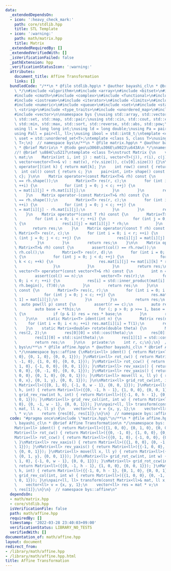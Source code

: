 ```yaml
---
data:
  _extendedDependsOn:
  - icon: ':heavy_check_mark:'
    path: core/stdlib.hpp
    title: STL Template
  - icon: ':warning:'
    path: math/matrix.hpp
    title: Matrix
  _extendedRequiredBy: []
  _extendedVerifiedWith: []
  _isVerificationFailed: false
  _pathExtension: hpp
  _verificationStatusIcon: ':warning:'
  attributes:
    document_title: Affine Transformation
    links: []
  bundledCode: "/**\n * @file stdlib.hpp\n * @author bayashi_cl\n * @brief STL Template\n\
    \ */\n#include <algorithm>\n#include <array>\n#include <bitset>\n#include <cassert>\n\
    #include <cmath>\n#include <complex>\n#include <functional>\n#include <iomanip>\n\
    #include <iostream>\n#include <iterator>\n#include <limits>\n#include <map>\n\
    #include <numeric>\n#include <queue>\n#include <set>\n#include <stack>\n#include\
    \ <string>\n#include <type_traits>\n#include <unordered_map>\n#include <unordered_set>\n\
    #include <vector>\n\nnamespace bys {\nusing std::array, std::vector, std::string,\
    \ std::set, std::map, std::pair;\nusing std::cin, std::cout, std::endl;\nusing\
    \ std::min, std::max, std::sort, std::reverse, std::abs, std::pow;\n\n// alias\n\
    using ll = long long int;\nusing ld = long double;\nusing Pa = pair<int, int>;\n\
    using Pall = pair<ll, ll>;\nusing ibool = std::int8_t;\ntemplate <class T>\nusing\
    \ uset = std::unordered_set<T>;\ntemplate <class S, class T>\nusing umap = std::unordered_map<S,\
    \ T>;\n}  // namespace bys\n/**\n * @file matrix.hpp\n * @author bayashi_cl\n\
    \ * @brief Matrix\n * @todo geo\u3068\u306E\u9023\u643A\n */\nnamespace bys {\n\
    //! @brief \u884C\u5217\ntemplate <class T>\nstruct Matrix {\n    vector<vector<T>>\
    \ mat;\n    Matrix(int i, int j) : mat(i, vector<T>(j)), r(i), c(j) {}\n    Matrix(const\
    \ vector<vector<T>>& v) : mat(v), r(v.size()), c(v[0].size()) {}\n\n    vector<T>&\
    \ operator[](int k) { return mat[k]; }\n    int row() const { return r; }\n  \
    \  int col() const { return c; }\n    pair<int, int> shape() const { return {r,\
    \ c}; }\n\n    Matrix operator+(const Matrix<T>& rh) const {\n        assert(shape()\
    \ == rh.shape());\n        Matrix<T> res(r, c);\n        for (int i = 0; i < r;\
    \ ++i) {\n            for (int j = 0; j < c; ++j) {\n                res[i][j]\
    \ = mat[i][j] + rh.mat[i][j];\n            }\n        }\n        return res;\n\
    \    }\n    Matrix operator-(const Matrix<T>& rh) const {\n        assert(shape()\
    \ == rh.shape());\n        Matrix<T> res(r, c);\n        for (int i = 0; i < r;\
    \ ++i) {\n            for (int j = 0; j < c; ++j) {\n                res[i][j]\
    \ = mat[i][j] - rh.mat[i][j];\n            }\n        }\n        return res;\n\
    \    }\n    Matrix operator*(const T rh) const {\n        Matrix<T> res(r, c);\n\
    \        for (int i = 0; i < r; ++i) {\n            for (int j = 0; j < c; ++j)\
    \ {\n                res[i][j] = mat[i][j] * rh;\n            }\n        }\n \
    \       return res;\n    }\n    Matrix operator/(const T rh) const {\n       \
    \ Matrix<T> res(r, c);\n        for (int i = 0; i < r; ++i) {\n            for\
    \ (int j = 0; j < c; ++j) {\n                res[i][j] = mat[i][j] / rh;\n   \
    \         }\n        }\n        return res;\n    }\n\n    Matrix operator*(const\
    \ Matrix<T>& rh) const {\n        assert(col() == rh.row());\n        int d =\
    \ rh.col();\n        Matrix<T> res(r, d);\n        for (int i = 0; i < r; ++i)\
    \ {\n            for (int j = 0; j < d; ++j) {\n                for (int k = 0;\
    \ k < c; ++k) {\n                    res.mat[i][j] += mat[i][k] * rh.mat[k][j];\n\
    \                }\n            }\n        }\n        return res;\n    }\n   \
    \ vector<T> operator*(const vector<T>& rh) const {\n        int n = rh.size();\n\
    \        assert(col() == n);\n        vector<T> res(r);\n        for (int i =\
    \ 0; i < r; ++i) {\n            res[i] = std::inner_product(mat[i].begin(), mat[i].end(),\
    \ rh.begin(), (T)0);\n        }\n        return res;\n    }\n\n    Matrix rotate90()\
    \ const {\n        Matrix<T> res(c, r);\n        for (int i = 0; i < r; ++i) {\n\
    \            for (int j = 0; j < c; ++j) {\n                res.mat[j][r - i -\
    \ 1] = mat[i][j];\n            }\n        }\n        return res;\n    }\n\n  \
    \  auto pow(ll p) const {\n        assert(r == c);\n        auto res = Matrix<T>::ident(r);\n\
    \        auto base = *this;\n        for (; p > 0; p >>= 1, base = base * base)\
    \ {\n            if (p & 1) res = res * base;\n        }\n        return res;\n\
    \    }\n\n    static Matrix<T> ident(int n) {\n        Matrix res(n, n);\n   \
    \     for (int i = 0; i < n; ++i) res.mat[i][i] = T(1);\n        return res;\n\
    \    }\n    static Matrix<double> rotate(double theta) {\n        Matrix<double>\
    \ res(2, 2);\n        res[0][0] = std::cos(theta);\n        res[0][1] = -std::sin(theta);\n\
    \        res[1][0] = std::sin(theta);\n        res[1][1] = std::cos(theta);\n\
    \        return res;\n    }\n\n   private:\n    int r, c;\n};\n}  // namespace\
    \ bys\n/**\n * @file affine.hpp\n * @author bayashi_cl\n * @brief Affine Transformation\n\
    \ */\nnamespace bys::affine {\nMatrix<ll> ident() { return Matrix<ll>({{1, 0,\
    \ 0}, {0, 1, 0}, {0, 0, 1}}); }\nMatrix<ll> rot_cw() { return Matrix<ll>({{0,\
    \ -1, 0}, {1, 0, 0}, {0, 0, 1}}); }\nMatrix<ll> rot_ccw() { return Matrix<ll>({{0,\
    \ 1, 0}, {-1, 0, 0}, {0, 0, 1}}); }\nMatrix<ll> rev_xaxis() { return Matrix<ll>({{1,\
    \ 0, 0}, {0, -1, 0}, {0, 0, 1}}); }\nMatrix<ll> rev_yaxis() { return Matrix<ll>({{-1,\
    \ 0, 0}, {0, 1, 0}, {0, 0, 1}}); }\nMatrix<ll> move(ll x, ll y) { return Matrix<ll>({{1,\
    \ 0, x}, {0, 1, y}, {0, 0, 1}}); }\n\nMatrix<ll> grid_rot_cw(int, int w) { return\
    \ Matrix<ll>({{0, 1, 0}, {-1, 0, w - 1}, {0, 0, 1}}); }\nMatrix<ll> grid_rot_ccw(int\
    \ h, int) { return Matrix<ll>({{0, -1, h - 1}, {1, 0, 0}, {0, 0, 1}}); }\nMatrix<ll>\
    \ grid_rev_row(int h, int) { return Matrix<ll>({{-1, 0, h - 1}, {0, 1, 0}, {0,\
    \ 0, 1}}); }\nMatrix<ll> grid_rev_col(int, int w) { return Matrix<ll>({{1, 0,\
    \ 0}, {0, -1, w - 1}, {0, 0, 1}}); }\n\npair<ll, ll> transform(const Matrix<ll>&\
    \ mat, ll x, ll y) {\n    vector<ll> v = {x, y, 1};\n    vector<ll> res = mat\
    \ * v;\n    return {res[0], res[1]};\n}\n}  // namespace bys::affine\n"
  code: "#pragma once\n#include \"matrix.hpp\"\n/**\n * @file affine.hpp\n * @author\
    \ bayashi_cl\n * @brief Affine Transformation\n */\nnamespace bys::affine {\n\
    Matrix<ll> ident() { return Matrix<ll>({{1, 0, 0}, {0, 1, 0}, {0, 0, 1}}); }\n\
    Matrix<ll> rot_cw() { return Matrix<ll>({{0, -1, 0}, {1, 0, 0}, {0, 0, 1}}); }\n\
    Matrix<ll> rot_ccw() { return Matrix<ll>({{0, 1, 0}, {-1, 0, 0}, {0, 0, 1}});\
    \ }\nMatrix<ll> rev_xaxis() { return Matrix<ll>({{1, 0, 0}, {0, -1, 0}, {0, 0,\
    \ 1}}); }\nMatrix<ll> rev_yaxis() { return Matrix<ll>({{-1, 0, 0}, {0, 1, 0},\
    \ {0, 0, 1}}); }\nMatrix<ll> move(ll x, ll y) { return Matrix<ll>({{1, 0, x},\
    \ {0, 1, y}, {0, 0, 1}}); }\n\nMatrix<ll> grid_rot_cw(int, int w) { return Matrix<ll>({{0,\
    \ 1, 0}, {-1, 0, w - 1}, {0, 0, 1}}); }\nMatrix<ll> grid_rot_ccw(int h, int) {\
    \ return Matrix<ll>({{0, -1, h - 1}, {1, 0, 0}, {0, 0, 1}}); }\nMatrix<ll> grid_rev_row(int\
    \ h, int) { return Matrix<ll>({{-1, 0, h - 1}, {0, 1, 0}, {0, 0, 1}}); }\nMatrix<ll>\
    \ grid_rev_col(int, int w) { return Matrix<ll>({{1, 0, 0}, {0, -1, w - 1}, {0,\
    \ 0, 1}}); }\n\npair<ll, ll> transform(const Matrix<ll>& mat, ll x, ll y) {\n\
    \    vector<ll> v = {x, y, 1};\n    vector<ll> res = mat * v;\n    return {res[0],\
    \ res[1]};\n}\n}  // namespace bys::affine\n"
  dependsOn:
  - math/matrix.hpp
  - core/stdlib.hpp
  isVerificationFile: false
  path: math/affine.hpp
  requiredBy: []
  timestamp: '2022-03-28 23:40:03+09:00'
  verificationStatus: LIBRARY_NO_TESTS
  verifiedWith: []
documentation_of: math/affine.hpp
layout: document
redirect_from:
- /library/math/affine.hpp
- /library/math/affine.hpp.html
title: Affine Transformation
---
```

